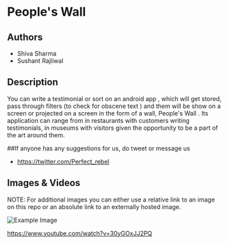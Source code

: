 # People's Wall

## Authors
- Shiva Sharma
- Sushant Rajliwal

## Description
You can write a testimonial or sort on an android app , which will get stored, pass through filters (to check for obscene text ) and them will be show on a screen or projected on a screen in the form of a wall, People's Wall . Its application can range from in restaurants with customers writing testimonials, in museums with visitors given the  opportunity to be a part of the art around them.

##If anyone has any suggestions for us, do tweet or message us
- https://twitter.com/Perfect_rebel


<!--[Example Link](http://www.google.com "Example Link")

## Example Code
NOTE: Wrap your code blocks or any code citation by using ``` like the example below.
```
function test() {
  console.log("Printing a test");
}
```
## Links to External Libraries
 NOTE: You can also use this space to link to external libraries or Github repositories you used on your project.

[Example Link](http://www.google.com "Example Link")-->


## Images & Videos
NOTE: For additional images you can either use a relative link to an image on this repo or an absolute link to an externally hosted image.

![Example Image](project_images/cover.jpg?raw=true "Example Image")

https://www.youtube.com/watch?v=30yGOxJJ2PQ
